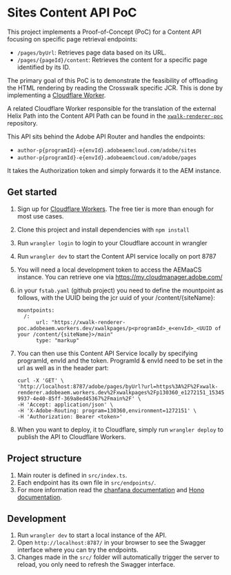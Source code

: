 # Sites Content API PoC

This project implements a Proof-of-Concept (PoC) for a Content API focusing on specific page retrieval endpoints:

*   `/pages/byUrl`: Retrieves page data based on its URL.
*   `/pages/{pageId}/content`: Retrieves the content for a specific page identified by its ID.

The primary goal of this PoC is to demonstrate the feasibility of offloading the HTML rendering by reading the Crosswalk specific JCR. This is done by implementing a [Cloudflare Worker](https://workers.cloudflare.com/).

A related Cloudflare Worker responsible for the translation of the external Helix Path into the Content API Path can be found in the [`xwalk-renderer-poc`](https://github.com/adobe-rnd/xwalk-renderer-poc) repository.

This API sits behind the Adobe API Router and handles the endpoints:
* `author-p{programId}-e{envId}.adobeaemcloud.com/adobe/sites`
* `author-p{programId}-e{envId}.adobeaemcloud.com/adobe/pages`

It takes the Authorization token and simply forwards it to the AEM instance. 

## Get started

1. Sign up for [Cloudflare Workers](https://workers.dev). The free tier is more than enough for most use cases.
2. Clone this project and install dependencies with `npm install`
3. Run `wrangler login` to login to your Cloudflare account in wrangler
4. Run `wrangler dev` to start the Content API service locally on port 8787
5. You will need a local development token to access the AEMaaCS instance. You can retrieve one via https://my.cloudmanager.adobe.com/
6. in your `fstab.yaml` (github project) you need to define the mountpoint as follows, with the UUID being the jcr uuid of your /content/{siteName}:
   
   ```
   mountpoints:
     /:
         url: "https://xwalk-renderer-poc.adobeaem.workers.dev/xwalkpages/p<programId>_e<envId>_<UUID of your /content/{siteName}>/main"
         type: "markup"   
   ```
6. You can then use this Content API Service locally by specifying programId, envId and the token. ProgramId & envId need to be set in the url as well as in the header part:

    ```
    curl -X 'GET' \
    'http://localhost:8787/adobe/pages/byUrl?url=https%3A%2F%2Fxwalk-renderer.adobeaem.workers.dev%2Fxwalkpages%2Fp130360_e1272151_1534567d-9937-4e40-85ff-369a8ed45367%2Fmain%2F' \
    -H 'Accept: application/json' \
    -H 'X-Adobe-Routing: program=130360,environment=1272151' \
    -H 'Authorization: Bearer <token>'
    ```

5. When you want to deploy, it to Cloudflare, simply run `wrangler deploy` to publish the API to Cloudflare Workers.

## Project structure

1. Main router is defined in `src/index.ts`.
2. Each endpoint has its own file in `src/endpoints/`.
3. For more information read the [chanfana documentation](https://chanfana.pages.dev/) and [Hono documentation](https://hono.dev/docs).

## Development

1. Run `wrangler dev` to start a local instance of the API.
2. Open `http://localhost:8787/` in your browser to see the Swagger interface where you can try the endpoints.
3. Changes made in the `src/` folder will automatically trigger the server to reload, you only need to refresh the Swagger interface.

